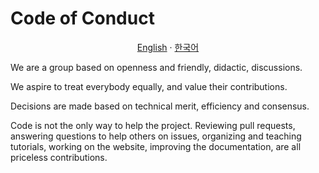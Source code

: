 # Code of Conduct

<p align="center"><a href="https://github.com/MC-Dashify/document/blob/main/CODE_OF_CONDUCT.md">English</a> · <a href="https://github.com/MC-Dashify/document/blob/main/.github/documents/CODE_OF_CONDUCT.ko_KR.md">한국어</a></p>

We are a group based on openness and friendly, didactic, discussions.

We aspire to treat everybody equally, and value their contributions.

Decisions are made based on technical merit, efficiency and consensus.

Code is not the only way to help the project. Reviewing pull requests, answering questions to help others on issues, organizing and teaching tutorials, working on the website, improving the documentation, are all priceless contributions.
